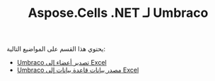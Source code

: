 ﻿---
title: Aspose.Cells .NET لـ Umbraco
type: docs
weight: 30
url: /ar/net/aspose-cells-net-for-umbraco/
---
يحتوي هذا القسم على المواضيع التالية:

- [Umbraco تصدير أعضاء إلى Excel](/cells/ar/net/umbraco-export-members-to-excel/)
- [Umbraco مصدر بيانات قاعدة بيانات إلى Excel](/cells/ar/net/umbraco-database-data-exporter-to-excel/)
